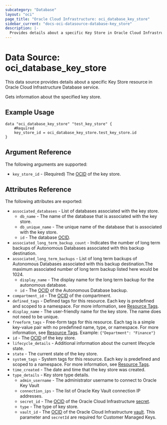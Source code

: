 ```yaml
---
subcategory: "Database"
layout: "oci"
page_title: "Oracle Cloud Infrastructure: oci_database_key_store"
sidebar_current: "docs-oci-datasource-database-key_store"
description: |-
  Provides details about a specific Key Store in Oracle Cloud Infrastructure Database service
---
```


# Data Source: oci_database_key_store
This data source provides details about a specific Key Store resource in Oracle Cloud Infrastructure Database service.

Gets information about the specified key store.


## Example Usage

```hcl
data "oci_database_key_store" "test_key_store" {
	#Required
	key_store_id = oci_database_key_store.test_key_store.id
}
```

## Argument Reference

The following arguments are supported:

* `key_store_id` - (Required) The [OCID](https://docs.cloud.oracle.com/iaas/Content/General/Concepts/identifiers.htm) of the key store.


## Attributes Reference

The following attributes are exported:

* `associated_databases` - List of databases associated with the key store.
	* `db_name` - The name of the database that is associated with the key store.
	* `db_unique_name` - The unique name of the database that is associated with the key store.
	* `id` - The database [OCID](https://docs.cloud.oracle.com/iaas/Content/General/Concepts/identifiers.htm).
* `associated_long_term_backup_count` - Indicates the number of long term backups of Autonomous Databases associated with this backup destination.
* `associated_long_term_backups` - List of long term backups of Autonomous Databases associated with this backup destination.The maximum associated number of long term backup listed here would be 1024.
	* `display_name` - The display name for the long term backup for the autonomous database.
	* `id` - The [OCID](https://docs.cloud.oracle.com/iaas/Content/General/Concepts/identifiers.htm) of the Autonomous Database backup.
* `compartment_id` - The [OCID](https://docs.cloud.oracle.com/iaas/Content/General/Concepts/identifiers.htm) of the compartment.
* `defined_tags` - Defined tags for this resource. Each key is predefined and scoped to a namespace. For more information, see [Resource Tags](https://docs.cloud.oracle.com/iaas/Content/General/Concepts/resourcetags.htm). 
* `display_name` - The user-friendly name for the key store. The name does not need to be unique.
* `freeform_tags` - Free-form tags for this resource. Each tag is a simple key-value pair with no predefined name, type, or namespace. For more information, see [Resource Tags](https://docs.cloud.oracle.com/iaas/Content/General/Concepts/resourcetags.htm).  Example: `{"Department": "Finance"}` 
* `id` - The [OCID](https://docs.cloud.oracle.com/iaas/Content/General/Concepts/identifiers.htm) of the key store.
* `lifecycle_details` - Additional information about the current lifecycle state.
* `state` - The current state of the key store.
* `system_tags` - System tags for this resource. Each key is predefined and scoped to a namespace. For more information, see [Resource Tags](https://docs.cloud.oracle.com/iaas/Content/General/Concepts/resourcetags.htm). 
* `time_created` - The date and time that the key store was created.
* `type_details` - Key store type details.
	* `admin_username` - The administrator username to connect to Oracle Key Vault
	* `connection_ips` - The list of Oracle Key Vault connection IP addresses.
	* `secret_id` - The [OCID](https://docs.cloud.oracle.com/iaas/Content/General/Concepts/identifiers.htm) of the Oracle Cloud Infrastructure [secret](https://docs.cloud.oracle.com/iaas/Content/KeyManagement/Concepts/keyoverview.htm#concepts).
	* `type` - The type of key store.
	* `vault_id` - The [OCID](https://docs.cloud.oracle.com/iaas/Content/General/Concepts/identifiers.htm) of the Oracle Cloud Infrastructure [vault](https://docs.cloud.oracle.com/iaas/Content/KeyManagement/Concepts/keyoverview.htm#concepts). This parameter and `secretId` are required for Customer Managed Keys.


